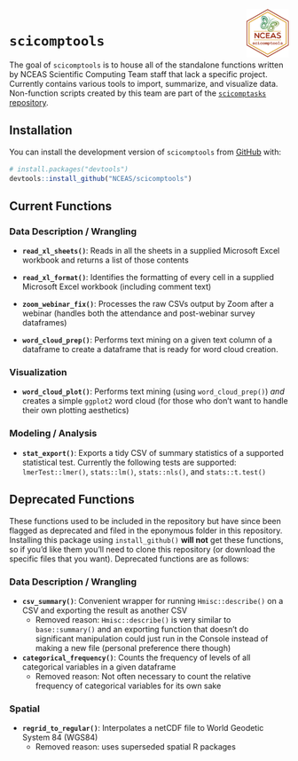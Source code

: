 
<!-- README.md is generated from README.Rmd. Please edit that file -->

<img src = "inst/images/scicomptools_hex.png" align = "right" width = "15%" />

# `scicomptools`

<!-- badges: start -->
<!-- badges: end -->

The goal of `scicomptools` is to house all of the standalone functions
written by NCEAS Scientific Computing Team staff that lack a specific
project. Currently contains various tools to import, summarize, and
visualize data. Non-function scripts created by this team are part of
the [`scicomptasks`
repository](https://github.com/NCEAS/scicomptasks#readme).

## Installation

You can install the development version of `scicomptools` from
[GitHub](https://github.com/) with:

``` r
# install.packages("devtools")
devtools::install_github("NCEAS/scicomptools")
```

## Current Functions

### Data Description / Wrangling

-   **`read_xl_sheets()`**: Reads in all the sheets in a supplied
    Microsoft Excel workbook and returns a list of those contents

-   **`read_xl_format()`**: Identifies the formatting of every cell in a
    supplied Microsoft Excel workbook (including comment text)

-   **`zoom_webinar_fix()`**: Processes the raw CSVs output by Zoom
    after a webinar (handles both the attendance and post-webinar survey
    dataframes)

-   **`word_cloud_prep()`**: Performs text mining on a given text column
    of a dataframe to create a dataframe that is ready for word cloud
    creation.

### Visualization

-   **`word_cloud_plot()`**: Performs text mining (using
    `word_cloud_prep()`) *and* creates a simple `ggplot2` word cloud
    (for those who don’t want to handle their own plotting aesthetics)

### Modeling / Analysis

-   **`stat_export()`**: Exports a tidy CSV of summary statistics of a
    supported statistical test. Currently the following tests are
    supported: `lmerTest::lmer()`, `stats::lm()`, `stats::nls()`, and
    `stats::t.test()`

## Deprecated Functions

These functions used to be included in the repository but have since
been flagged as deprecated and filed in the eponymous folder in this
repository. Installing this package using `install_github()` **will
not** get these functions, so if you’d like them you’ll need to clone
this repository (or download the specific files that you want).
Deprecated functions are as follows:

### Data Description / Wrangling

-   **`csv_summary()`**: Convenient wrapper for running
    `Hmisc::describe()` on a CSV and exporting the result as another CSV
    -   Removed reason: `Hmisc::describe()` is very similar to
        `base::summary()` and an exporting function that doesn’t do
        significant manipulation could just run in the Console instead
        of making a new file (personal preference there though)
-   **`categorical_frequency()`**: Counts the frequency of levels of all
    categorical variables in a given dataframe
    -   Removed reason: Not often necessary to count the relative
        frequency of categorical variables for its own sake

### Spatial

-   **`regrid_to_regular()`**: Interpolates a netCDF file to World
    Geodetic System 84 (WGS84)
    -   Removed reason: uses superseded spatial R packages
